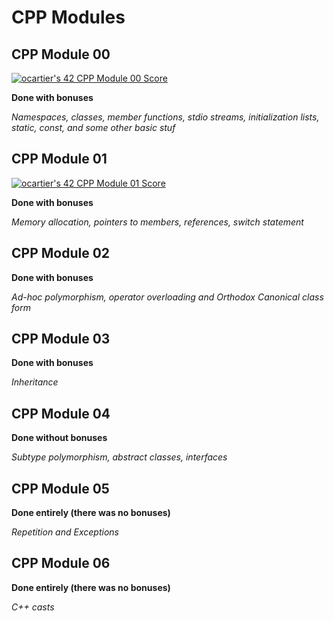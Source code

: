 # CPP Modules

## CPP Module 00
[![ocartier's 42 CPP Module 00 Score](https://badge42.vercel.app/api/v2/cl3a1t3z6003009laxullvdys/project/2588695)](https://github.com/JaeSeoKim/badge42) 

**Done with bonuses**

*Namespaces, classes, member functions, stdio streams,
initialization lists, static, const, and some other basic
stuf*

## CPP Module 01
[![ocartier's 42 CPP Module 01 Score](https://badge42.vercel.app/api/v2/cl3a1t3z6003009laxullvdys/project/2593608)](https://github.com/JaeSeoKim/badge42)

**Done with bonuses**

*Memory allocation, pointers to members,
references, switch statement*

## CPP Module 02

**Done with bonuses**

*Ad-hoc polymorphism, operator overloading
and Orthodox Canonical class form*

## CPP Module 03

**Done with bonuses**

*Inheritance*

## CPP Module 04

**Done without bonuses**

*Subtype polymorphism, abstract classes, interfaces*

## CPP Module 05

**Done entirely (there was no bonuses)**

*Repetition and Exceptions*

## CPP Module 06

**Done entirely (there was no bonuses)**

*C++ casts*
